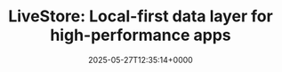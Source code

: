 ---
title: 'LiveStore: Local-first data layer for high-performance apps'
slug: 20250527T123514
date: 2025-05-27T12:35:14+0000
params:
  url: https://livestore.dev/
tags:
- js
- database
- db
- sqlite
- to-read
---